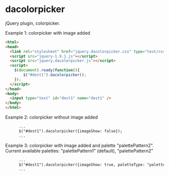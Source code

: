 dacolorpicker
=============

jQuery plugin, colorpicker.


Example 1: colorpicker with image added
```html
<html>
<head>
  <link rel="stylesheet" href="jquery.dacolorpicker.css" type="text/css"/>
  <script src="jquery-1.9.1.js"></script>
  <script src="jquery.dacolorpicker.js"></script>
  <script>
    $(document).ready(function(){
  		$("#dest1").dacolorpicker();
  	});
  </script>
</head>
<body>
  <input type="text" id="dest1" name="dest1" />
</body>
</html>
```

Example 2: colorpicker without image added
```html
      ...
      $("#dest1").dacolorpicker({imageShow: false});
      ...

```

Example 3: colorpicker with image added and palette "palettePattern2". Current available palettes: "palettePattern1" (default), "palettePattern2"
```html
      ...
      $("#dest1").dacolorpicker({imageShow: true, paletteType: "palettePattern2"});
      ...

```